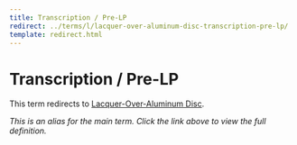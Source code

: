 ```yaml
---
title: Transcription / Pre-LP
redirect: ../terms/l/lacquer-over-aluminum-disc-transcription-pre-lp/
template: redirect.html
---
```


# Transcription / Pre-LP

This term redirects to [Lacquer-Over-Aluminum Disc](../terms/l/lacquer-over-aluminum-disc-transcription-pre-lp/).

*This is an alias for the main term. Click the link above to view the full definition.*
